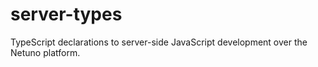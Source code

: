 # server-types
TypeScript declarations to server-side JavaScript development over the Netuno platform.

